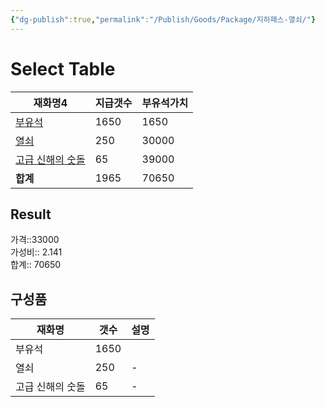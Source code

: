 ```yaml
---
{"dg-publish":true,"permalink":"/Publish/Goods/Package/지하패스-열쇠/"}
---
```



# Select Table
<div><table class="dataview table-view-table"><thead class="table-view-thead"><tr class="table-view-tr-header"><th class="table-view-th"><span>재화명</span><span class="dataview small-text">4</span></th><th class="table-view-th"><span>지급갯수</span></th><th class="table-view-th"><span>부유석가치</span></th></tr></thead><tbody class="table-view-tbody"><tr><td><span><a data-tooltip-position="top" aria-label="Publish/Goods/Currencies/부유석.md" data-href="Publish/Goods/Currencies/부유석.md" href="Publish/Goods/Currencies/부유석.md" class="internal-link" target="_blank" rel="noopener">부유석</a></span></td><td>1650</td><td>1650</td></tr><tr><td><span><a data-tooltip-position="top" aria-label="Publish/Goods/Currencies/열쇠.md" data-href="Publish/Goods/Currencies/열쇠.md" href="Publish/Goods/Currencies/열쇠.md" class="internal-link" target="_blank" rel="noopener">열쇠</a></span></td><td>250</td><td>30000</td></tr><tr><td><span><a data-tooltip-position="top" aria-label="Publish/Goods/Currencies/고급 신해의 숫돌.md" data-href="Publish/Goods/Currencies/고급 신해의 숫돌.md" href="Publish/Goods/Currencies/고급 신해의 숫돌.md" class="internal-link" target="_blank" rel="noopener">고급 신해의 숫돌</a></span></td><td>65</td><td>39000</td></tr><tr><td><span><strong>합계</strong></span></td><td>1965</td><td>70650</td></tr></tbody></table></div><p><span><h2 data-heading="Result" dir="auto">Result</h2></span></p><span><span>가격::33000 <br></span></span><span><span>가성비:: 2.141 <br></span></span><span><span>합계:: 70650</span></span>

## 구성품
| **재화명**   | **갯수** | 설명  |
| --------- | ------ | --- |
| 부유석       | 1650   |     |
| 열쇠        | 250    | -   |
| 고급 신해의 숫돌 | 65     | -   |

